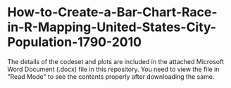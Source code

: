 # How-to-Create-a-Bar-Chart-Race-in-R-Mapping-United-States-City-Population-1790-2010

The details of the codeset and plots are included in the attached Microsoft Word Document (.docx) file in this repository. 
You need to view the file in "Read Mode" to see the contents properly after downloading the same.
